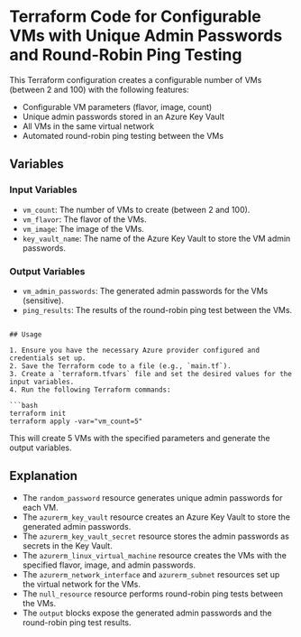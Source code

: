 # Terraform Code for Configurable VMs with Unique Admin Passwords and Round-Robin Ping Testing

This Terraform configuration creates a configurable number of VMs (between 2 and 100) with the following features:

- Configurable VM parameters (flavor, image, count)
- Unique admin passwords stored in an Azure Key Vault
- All VMs in the same virtual network
- Automated round-robin ping testing between the VMs

## Variables

### Input Variables
- `vm_count`: The number of VMs to create (between 2 and 100).
- `vm_flavor`: The flavor of the VMs.
- `vm_image`: The image of the VMs.
- `key_vault_name`: The name of the Azure Key Vault to store the VM admin passwords.

### Output Variables
- `vm_admin_passwords`: The generated admin passwords for the VMs (sensitive).
- `ping_results`: The results of the round-robin ping test between the VMs.

```

## Usage

1. Ensure you have the necessary Azure provider configured and credentials set up.
2. Save the Terraform code to a file (e.g., `main.tf`).
3. Create a `terraform.tfvars` file and set the desired values for the input variables.
4. Run the following Terraform commands:

```bash
terraform init
terraform apply -var="vm_count=5"
```

This will create 5 VMs with the specified parameters and generate the output variables.

## Explanation

- The `random_password` resource generates unique admin passwords for each VM.
- The `azurerm_key_vault` resource creates an Azure Key Vault to store the generated admin passwords.
- The `azurerm_key_vault_secret` resource stores the admin passwords as secrets in the Key Vault.
- The `azurerm_linux_virtual_machine` resource creates the VMs with the specified flavor, image, and admin passwords.
- The `azurerm_network_interface` and `azurerm_subnet` resources set up the virtual network for the VMs.
- The `null_resource` resource performs round-robin ping tests between the VMs.
- The `output` blocks expose the generated admin passwords and the round-robin ping test results.
